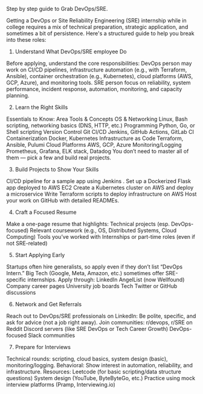 Step by step guide to Grab DevOps/SRE.


Getting a DevOps or Site Reliability Engineering (SRE) internship while in college requires a mix of technical preparation, strategic application, and sometimes a bit of persistence. Here's a structured guide to help you break into these roles:

1. Understand What DevOps/SRE employee Do

Before applying, understand the core responsibilities: DevOps person may work on CI/CD pipelines, infrastructure automation (e.g., with Terraform, Ansible), container orchestration (e.g., Kubernetes), cloud platforms (AWS, GCP, Azure), and monitoring tools.
SRE person focus on reliability, system performance, incident response, automation, monitoring, and capacity planning.

2. Learn the Right Skills

Essentials to Know: Area Tools & Concepts OS & Networking Linux, Bash scripting, networking basics (DNS, HTTP, etc.) Programming Python, Go, or Shell scripting Version Control Git CI/CD Jenkins, GitHub Actions, GitLab CI Containerization Docker, Kubernetes Infrastructure as Code Terraform, Ansible, Pulumi Cloud Platforms AWS, GCP, Azure Monitoring/Logging Prometheus, Grafana, ELK stack, Datadog You don’t need to master all of them — pick a few and build real projects.

3. Build Projects to Show Your Skills

CI/CD pipeline for a sample app using Jenkins .
Set up a Dockerized Flask app deployed to AWS EC2
Create a Kubernetes cluster on AWS and deploy a microservice
Write Terraform scripts to deploy infrastructure on AWS
Host your work on GitHub with detailed READMEs.

4. Craft a Focused Resume

Make a one-page resume that highlights:
Technical projects (esp. DevOps-focused)
Relevant coursework (e.g., OS, Distributed Systems, Cloud Computing)
Tools you’ve worked with
Internships or part-time roles (even if not SRE-related)

5. Start Applying Early

Startups often hire generalists, so apply even if they don’t list “DevOps Intern.”
Big Tech (Google, Meta, Amazon, etc.) sometimes offer SRE-specific internships.
Apply through:
LinkedIn
AngelList (now Wellfound)
Company career pages
University job boards
Tech Twitter or GitHub discussions

6. Network and Get Referrals

Reach out to DevOps/SRE professionals on LinkedIn:
Be polite, specific, and ask for advice (not a job right away).
Join communities:
r/devops, r/SRE on Reddit
Discord servers (like SRE DevOps or Tech Career Growth)
DevOps-focused Slack communities

7. Prepare for Interviews

Technical rounds: scripting, cloud basics, system design (basic), monitoring/logging.
Behavioral: Show interest in automation, reliability, and infrastructure.
Resources:
Leetcode (for basic scripting/data structure questions)
System design (YouTube, ByteByteGo, etc.)
Practice using mock interview platforms (Pramp, Interviewing.io)
